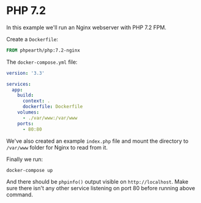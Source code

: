 # PHP 7.2

In this example we'll run an Nginx webserver with PHP 7.2 FPM.

Create a `Dockerfile`:

```Dockerfile
FROM phpearth/php:7.2-nginx
```

The `docker-compose.yml` file:

```yml
version: '3.3'

services:
  app:
    build:
      context: .
      dockerfile: Dockerfile
    volumes:
      - ./var/www:/var/www
    ports:
      - 80:80
```

We've also created an example `index.php` file and mount the directory to `/var/www`
folder for Nginx to read from it.

Finally we run:

```bash
docker-compose up
```

And there should be `phpinfo()` output visible on `http://localhost`. Make sure
there isn't any other service listening on port 80 before running above command.
